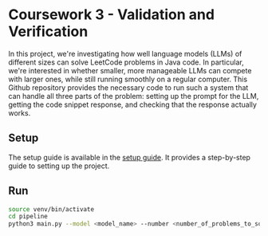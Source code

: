 # Coursework 3 - Validation and Verification
In this project, we're investigating how well language models (LLMs) of different sizes can solve LeetCode problems in Java code. In particular, we're interested in whether smaller, more manageable LLMs can compete with larger ones, while still running smoothly on a regular computer. 
This Github repository provides the necessary code to run such a system that can handle all three parts of the problem: setting up the prompt for the LLM, getting the code snippet response, and checking that the response actually works.


## Setup
The setup guide is available in the [setup guide](./setup.md). 
It provides a step-by-step guide to setting up the project. 


## Run 
```bash
source venv/bin/activate
cd pipeline
python3 main.py --model <model_name> --number <number_of_problems_to_solve> --verbose <True/False>
```


